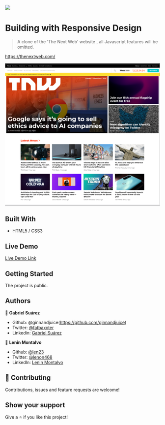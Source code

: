 

![](https://img.shields.io/badge/Microverse-blueviolet)

# Building with Responsive Design

> A clone of the 'The Next Web' website , all Javascript features will be omitted.

https://thenextweb.com/

![Alt text](https://github.com/GabrielJSuarez/Building-with-Responsive-Design/blob/TNW-Clone-Feature/assets/images/screenshot.png?raw=true "Screenshot")

## Built With

- HTML5 / CSS3

## Live Demo

[Live Demo Link]( https://gabrieljsuarez.github.io/Building-with-Responsive-Design/)


## Getting Started

The project is public.

## Authors

👤 **Gabriel Suárez**

- Github: @ginnandjuice(https://github.com/ginnandjuice)
- Twitter: [@fatbaxxter](https://twitter.com/fatbaxxter)
- Linkedin: [Gabriel Suárez](https://www.linkedin.com/in/gabriel-su%C3%A1rez-torres-85125a1ab/)

👤 **Lenin Montalvo**
- Github: [@len23](https://github.com/len23)
- Twitter: [@lenon468](https://twitter.com/lenon468)
- LinkedIn: [Lenin Montalvo](https://www.linkedin.com/in/lenin-montalvo-77660b1b2/)

## 🤝 Contributing

Contributions, issues and feature requests are welcome!

## Show your support

Give a ⭐️ if you like this project!


